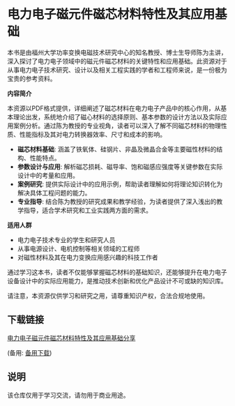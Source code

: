 # 电力电子磁元件磁芯材料特性及其应用基础

本书是由福州大学功率变换电磁技术研究中心的知名教授、博士生导师陈为主讲，深入探讨了电力电子领域中的磁元件磁芯材料的关键特性和应用基础。此资源对于从事电力电子技术研究、设计以及相关工程实践的学者和工程师来说，是一份极为宝贵的参考资料。

**内容简介**

本资源以PDF格式提供，详细阐述了磁芯材料在电力电子产品中的核心作用，从基本理论出发，系统地介绍了磁心材料的选择原则、基本参数的设计方法以及实际应用案例分析。通过陈为教授的专业视角，读者可以深入了解不同磁芯材料的物理性质、性能指标及其对电力转换器效率、尺寸和成本的影响。

- **磁芯材料基础**: 涵盖了铁氧体、硅钢片、非晶及微晶合金等主要磁性材料的结构、性能特点。
- **参数设计与应用**: 解析磁芯损耗、磁导率、饱和磁感应强度等关键参数在实际设计中的考量和应用。
- **案例研究**: 提供实际设计中的应用示例，帮助读者理解如何将理论知识转化为解决具体工程问题的能力。
- **专业指导**: 结合陈为教授的研究成果和教学经验，为读者提供了深入浅出的教学指导，适合学术研究和工业实践两方面的需求。

**适用人群**

- 电力电子技术专业的学生和研究人员
- 从事电源设计、电机控制等相关领域的工程师
- 对磁性材料及其在电力变换应用感兴趣的科技工作者

通过学习这本书，读者不仅能够掌握磁芯材料的基础知识，还能够提升在电力电子设备设计中的实际应用能力，是推动技术创新和优化产品设计不可或缺的知识库。

请注意，本资源仅供学习和研究之用，请尊重知识产权，合法合规地使用。

## 下载链接
[电力电子磁元件磁芯材料特性及其应用基础分享](https://pan.quark.cn/s/4d4da9ccd0f5) 

(备用: [备用下载](https://pan.baidu.com/s/19bj65q0FD1i_sULTE6AOiQ?pwd=1234))

## 说明

该仓库仅用于学习交流，请勿用于商业用途。
